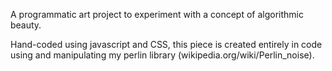 A programmatic art project to experiment with a concept of algorithmic beauty.

Hand-coded using javascript and CSS, this piece is created entirely in code using and manipulating my perlin library (wikipedia.org/wiki/Perlin_noise).
